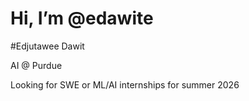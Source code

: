 # Hi, I’m @edawite

#Edjutawee Dawit


AI @ Purdue

Looking for SWE or ML/AI internships for summer 2026
